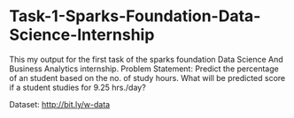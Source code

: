 # Task-1-Sparks-Foundation-Data-Science-Internship
This my output for the first task of the sparks foundation Data Science And Business Analytics internship.
Problem Statement: Predict the percentage of an student based on the no. of study hours. What will be predicted score if a student studies for 9.25 hrs./day?

Dataset: http://bit.ly/w-data
